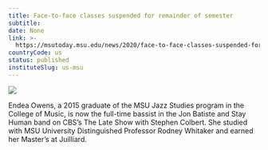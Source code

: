 ```yaml
---
title: Face-to-face classes suspended for remainder of semester
subtitle: 
date: None
link: >-
  https://msutoday.msu.edu/news/2020/face-to-face-classes-suspended-for-remainder-of-semester/
countryCode: us
status: published
instituteSlug: us-msu
---
```

![](https://msutoday.msu.edu/_/img/assets/2013/admin-3.jpg)

Endea Owens, a 2015 graduate of the MSU Jazz Studies program in the College of Music, is now the full-time bassist in the Jon Batiste and Stay Human band on CBS’s The Late Show with Stephen Colbert. She studied with MSU University Distinguished Professor Rodney Whitaker and earned her Master’s at Juilliard.